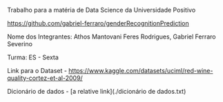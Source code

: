Trabalho para a matéria de Data Science da Universidade Positivo

https://github.com/gabriel-ferraro/genderRecognitionPrediction

Nome dos Integrantes: Athos Mantovani Feres Rodrigues, Gabriel Ferraro Severino

Turma: ES - Sexta

Link para o Dataset - https://www.kaggle.com/datasets/uciml/red-wine-quality-cortez-et-al-2009/

Dicionário de dados - [a relative link](./dicionário de dados.txt)